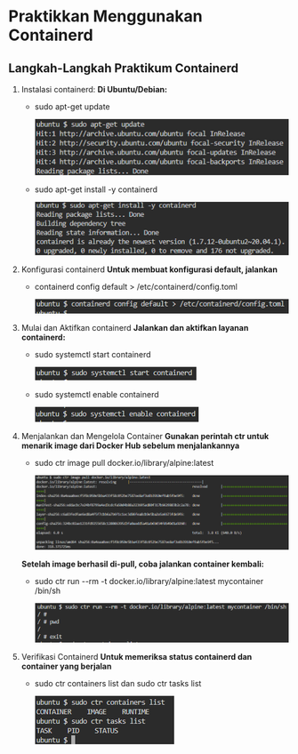 # Praktikkan Menggunakan Containerd

## Langkah-Langkah Praktikum Containerd

1. Instalasi containerd:
   **Di Ubuntu/Debian:**
   - sudo apt-get update

     ![alt](images/image-1.png)  

   - sudo apt-get install -y containerd

     ![alt](images/image-2.png)  

3. Konfigurasi containerd
   **Untuk membuat konfigurasi default, jalankan**
   
   - containerd config default > /etc/containerd/config.toml

     ![alt](images/image-3.png)  

5. Mulai dan Aktifkan containerd
   **Jalankan dan aktifkan layanan containerd:**
   - sudo systemctl start containerd
  
     ![alt](images/image-4.png)  
     
   - sudo systemctl enable containerd

     ![alt](images/image-5.png)

6. Menjalankan dan Mengelola Container
   **Gunakan perintah ctr untuk menarik image dari Docker Hub sebelum menjalankannya**
   - sudo ctr image pull docker.io/library/alpine:latest

     ![alt](images/image-6.png)

   **Setelah image berhasil di-pull, coba jalankan container kembali:**
   - sudo ctr run --rm -t docker.io/library/alpine:latest mycontainer /bin/sh

     ![alt](images/image-7.png)

7. Verifikasi Containerd
   **Untuk memeriksa status containerd dan container yang berjalan**
   - sudo ctr containers list dan sudo ctr tasks list

     ![alt](images/image-8.png)

